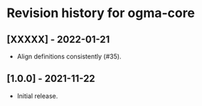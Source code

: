 # Revision history for ogma-core

## [XXXXX] - 2022-01-21

* Align definitions consistently (#35).

## [1.0.0] - 2021-11-22

* Initial release.
